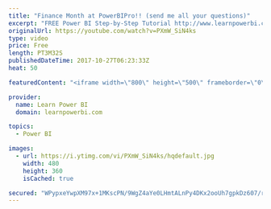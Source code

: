 ```yaml
---
title: "Finance Month at PowerBIPro!! (send me all your questions)"
excerpt: "FREE Power BI Step-by-Step Tutorial http://www.learnpowerbi.com/bonus 👉 Download Lesson PBIX Files at http://www.learnpowerbi.com/bonus-download ✅ Subscribe to always get my latest videos: https://goo.gl/P79Hcr 👪 Join our Facebook Group https://www.facebook.com/groups/talkpowerbi ===Most Popular Playlists==="
originalUrl: https://youtube.com/watch?v=PXmW_SiN4ks
type: video
price: Free
length: PT3M32S
publishedDateTime: 2017-10-27T06:23:33Z
heat: 50

featuredContent: "<iframe width=\"800\" height=\"500\" frameborder=\"0\" src=\"https://www.youtube.com/embed/PXmW_SiN4ks\" allow=\"accelerometer; autoplay; encrypted-media; gyroscope; picture-in-picture\" allowfullscreen></iframe>"

provider:
  name: Learn Power BI
  domain: learnpowerbi.com

topics:
  - Power BI

images:
  - url: https://i.ytimg.com/vi/PXmW_SiN4ks/hqdefault.jpg
    width: 480
    height: 360
    isCached: true

secured: "WPypxeYwpXM97x+1MKscPN/9WgZ4aYe0LHmtALnPy4DKx2ooUh7gpkDz607/rlAWRhDK0Be6nh2ZzqRj+1I8r4HNykunJmod0gkPqZ64aJQeinIBAbisB2X1xpn6dLXN1IlKQw71LXH40IZkzTK5DwbTw92Spx0PocTr8vA4k76rxnzuSRMUGvPU7CeS28mVRDb3lZU2Gg5j/Dwuq915l1wLR9eFteku75+27CUEdJAkiUju93XwwsZm1178IFdBnMr2b4/gUwaGUcwShrdSRc+21UnrOd9r79jr91c9j5lt8ViSN6rbd8p8765/TnYFPgW2wGTUdHJwHV1yTx869t856cw6gR7AU/2OBjTupOxHHeZNMPIqK/cPYN2Ft73uuHeSJll4gdt6fLIudXOongoidEc2mXn3oC939AIIMIA=;7NAvoMNLa5GugsJ8iFK2TA=="
---
```


